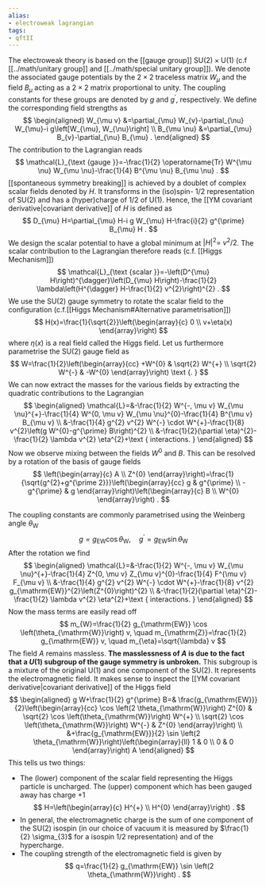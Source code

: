 ```yaml
---
alias:
- electroweak lagrangian
tags:
- qftII
---
```

The electroweak theory is based on the [[gauge group]] $\mathrm{SU}(2) \times \mathrm{U}(1)$ (c.f [[../math/unitary group]] and [[../math/special unitary group]]). We denote the associated gauge potentials by the $2 \times 2$ traceless matrix $W_{\mu}$ and the field $B_{\mu}$ acting as a $2 \times 2$ matrix proportional to unity. The coupling constants for these groups are denoted by $g$ and $g^{\prime}$, respectively. We define the corresponding field strengths as
$$
\begin{aligned}
W_{\mu v} &=\partial_{\mu} W_{v}-\partial_{\nu} W_{\mu}-i g\left[W_{\mu}, W_{\nu}\right] \\
B_{\mu \nu} &=\partial_{\mu} B_{v}-\partial_{\nu} B_{\mu} .
\end{aligned}
$$
The contribution to the Lagrangian reads
$$
\mathcal{L}_{\text {gauge }}=-\frac{1}{2} \operatorname{Tr} W^{\mu \nu} W_{\mu \nu}-\frac{1}{4} B^{\mu \nu} B_{\mu \nu} .
$$
[[spontaneous symmetry breaking]] is achieved by a doublet of complex scalar fields denoted by $H$. It transforms in the (iso)spin- $1 / 2$ representation of $\mathrm{SU}(2)$ and has a (hyper)charge of $1 / 2$ of $\mathrm{U}(1)$. Hence, the [[YM covariant derivative|covariant derivative]] of $H$ is defined as
$$
D_{\mu} H=\partial_{\mu} H-i g W_{\mu} H-\frac{i}{2} g^{\prime} B_{\mu} H .
$$
We design the scalar potential to have a global minimum at $|H|^{2}=$ $v^{2} / 2$. The scalar contribution to the Lagrangian therefore reads (c.f. [[Higgs Mechanism]])
$$
\mathcal{L}_{\text {scalar }}=-\left(D^{\mu} H\right)^{\dagger}\left(D_{\mu} H\right)-\frac{1}{2} \lambda\left(H^{\dagger} H-\frac{1}{2} v^{2}\right)^{2} .
$$
We use the $\mathrm{SU}(2)$ gauge symmetry to rotate the scalar field to the configuration (c.f.[[Higgs Mechanism#Alternative parametrisation]])
$$
H(x)=\frac{1}{\sqrt{2}}\left(\begin{array}{c}
0 \\
v+\eta(x)
\end{array}\right)
$$
where $\eta(x)$ is a real field called the Higgs field. Let us furthermore parametrise the $\mathrm{SU}(2)$ gauge field as
$$
W=\frac{1}{2}\left(\begin{array}{cc}
+W^{0} & \sqrt{2} W^{+} \\
\sqrt{2} W^{-} & -W^{0}
\end{array}\right) \text {. }
$$
We can now extract the masses for the various fields by extracting the quadratic contributions to the Lagrangian
$$
\begin{aligned}
\mathcal{L}=&-\frac{1}{2} W^{-, \mu v} W_{\mu \nu}^{+}-\frac{1}{4} W^{0, \mu v} W_{\mu \nu}^{0}-\frac{1}{4} B^{\mu v} B_{\mu v} \\
&-\frac{1}{4} g^{2} v^{2} W^{-} \cdot W^{+}-\frac{1}{8} v^{2}\left(g W^{0}-g^{\prime} B\right)^{2} \\
&-\frac{1}{2}(\partial \eta)^{2}-\frac{1}{2} \lambda v^{2} \eta^{2}+\text { interactions. }
\end{aligned}
$$
Now we observe mixing between the fields $W^{0}$ and $B$. This can be resolved by a rotation of the basis of gauge fields 
$$
\left(\begin{array}{c}
A \\
Z^{0}
\end{array}\right)=\frac{1}{\sqrt{g^{2}+g^{\prime 2}}}\left(\begin{array}{cc}
g & g^{\prime} \\
-g^{\prime} & g
\end{array}\right)\left(\begin{array}{c}
B \\
W^{0}
\end{array}\right) .
$$

The coupling constants are commonly parametrised using the Weinberg angle $\theta_{\mathrm{W}}$
$$
g=g_{\mathrm{EW}} \cos \theta_{\mathrm{W}}, \quad g^{\prime}=g_{\mathrm{EW}} \sin \theta_{\mathrm{W}}
$$
After the rotation we find
$$
\begin{aligned}
\mathcal{L}=&-\frac{1}{2} W^{-, \mu v} W_{\mu \nu}^{+}-\frac{1}{4} Z^{0, \mu v} Z_{\mu v}^{0}-\frac{1}{4} F^{\mu v} F_{\mu v} \\
&-\frac{1}{4} g^{2} v^{2} W^{-} \cdot W^{+}-\frac{1}{8} v^{2} g_{\mathrm{EW}}^{2}\left(Z^{0}\right)^{2} \\
&-\frac{1}{2}(\partial \eta)^{2}-\frac{1}{2} \lambda v^{2} \eta^{2}+\text { interactions. }
\end{aligned}
$$
Now the mass terms are easily read off
$$
m_{W}=\frac{1}{2} g_{\mathrm{EW}} \cos \left(\theta_{\mathrm{W}}\right) v, \quad m_{\mathrm{Z}}=\frac{1}{2} g_{\mathrm{EW}} v, \quad m_{\eta}=\sqrt{\lambda} v
$$
The field $A$ remains massless.
**The masslessness of $A$ is due to the fact that a $U(1)$ subgroup of the gauge symmetry is unbroken.** This subgroup is a mixture of the original $\mathrm{U}(1)$ and one component of the $\mathrm{SU}(2)$. It represents the electromagnetic field. It makes sense to inspect the [[YM covariant derivative|covariant derivative]] of the Higgs field
$$
\begin{aligned}
g W+\frac{1}{2} g^{\prime} B=& \frac{g_{\mathrm{EW}}}{2}\left(\begin{array}{cc}
\cos \left(2 \theta_{\mathrm{W}}\right) Z^{0} & \sqrt{2} \cos \left(\theta_{\mathrm{W}}\right) W^{+} \\
\sqrt{2} \cos \left(\theta_{\mathrm{W}}\right) W^{-} & Z^{0}
\end{array}\right) \\
&+\frac{g_{\mathrm{EW}}}{2} \sin \left(2 \theta_{\mathrm{W}}\right)\left(\begin{array}{ll}
1 & 0 \\
0 & 0
\end{array}\right) A
\end{aligned}
$$
This tells us two things:
- The (lower) component of the scalar field representing the Higgs particle is uncharged. The (upper) component which has been gauged away has charge $+1$
$$
H=\left(\begin{array}{c}
H^{+} \\
H^{0}
\end{array}\right) .
$$
- In general, the electromagnetic charge is the sum of one component of the $\mathrm{SU}(2)$ isospin (in our choice of vacuum it is measured by $\frac{1}{2} \sigma_{3}$ for a isospin $1 / 2$ representation) and of the hypercharge.
- The coupling strength of the electromagnetic field is given by
$$
q=\frac{1}{2} g_{\mathrm{EW}} \sin \left(2 \theta_{\mathrm{W}}\right) .
$$